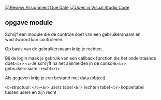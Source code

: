 [![Review Assignment Due Date](https://classroom.github.com/assets/deadline-readme-button-22041afd0340ce965d47ae6ef1cefeee28c7c493a6346c4f15d667ab976d596c.svg)](https://classroom.github.com/a/YM5hMX8N)
[![Open in Visual Studio Code](https://classroom.github.com/assets/open-in-vscode-2e0aaae1b6195c2367325f4f02e2d04e9abb55f0b24a779b69b11b9e10269abc.svg)](https://classroom.github.com/online_ide?assignment_repo_id=16179192&assignment_repo_type=AssignmentRepo)

## opgave module

Schrijf een module die de controle doet van een gebruikersnaam en
wachtwoord kan controleren.

Op basis van de gebruikersnaam krijg je rechten.

Bij de login maak je gebruik van een callback function die het onderstaande doet.`<br>`
`<i>`Je schrijft na het aanmelden in de console:`<br>`
gebruikersnaam : recht`</i>`

Als gegeven krijg je een bestand met data (object)

`<b>`structuur: `</b><br>`
users tabel `<br>`
rechten tabel `<br>`
koppeltabel tussen users en zijn recht
